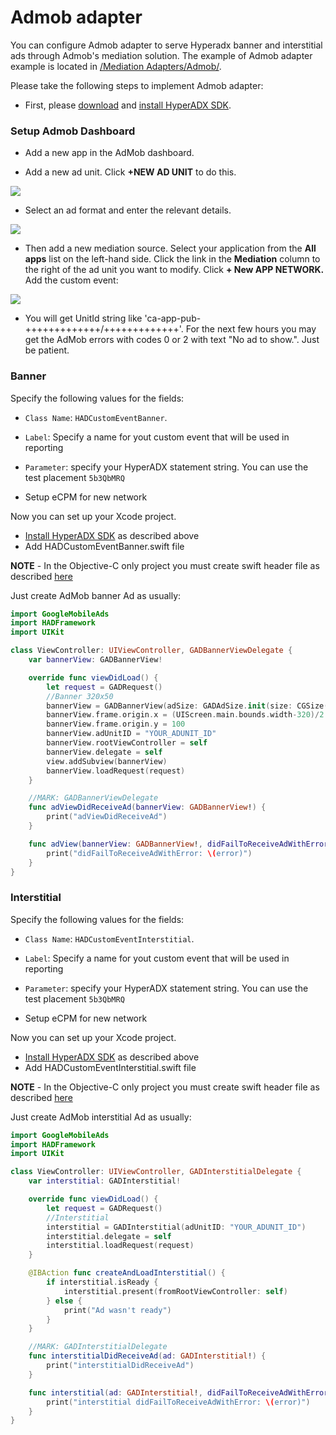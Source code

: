 # Admob adapter

You can configure Admob adapter to serve Hyperadx banner and interstitial ads through Admob's mediation solution. The example of Admob adapter example is located in 
[ /Mediation Adapters/Admob/](https://github.com/hyperads/ios-sdk/tree/master/Mediation%20adapters/Admob).

Please take the following steps to implement Admob adapter: 

* First, please [download](https://github.com/hyperads/ios-sdk/releases) and [install HyperADX SDK](https://github.com/hyperads/ios-sdk#set-up-the-sdk).

### Setup Admob Dashboard

* Add a new app in the AdMob dashboard.

* Add a new ad unit. Click **+NEW AD UNIT** to do this. 

<img src="images/adapters/ios/AdMobBanner1.png"/>

* Select an ad format and enter the relevant details.

<img src="images/adapters/ios/AdMobBanner2.png"/>

* Then add a new mediation source. Select your application from the **All apps** list on the left-hand side. Click the link in the **Mediation** column to the right of the ad unit you want to modify. Click **+ New APP NETWORK.** Add the custom event: 

<img src="images/adapters/ios/AdMobBanner3.png"/>

* You will get UnitId string like 'ca-app-pub-+++++++++++++/+++++++++++++'. For the next few hours you may get the AdMob errors with codes 0 or 2 with text "No ad to show.". Just be patient.

### Banner

Specify the following values for the fields:

* `Class Name`:  `HADCustomEventBanner`.
* `Label`: Specify a name for yout custom event that will be used in reporting
* `Parameter`:  specify your HyperADX statement string. You can use the test placement `5b3QbMRQ`

* Setup eCPM for new network

Now you can set up your Xcode project.

* [Install HyperADX SDK](https://github.com/hyperads/ios-sdk#set-up-the-sdk) as described above
* Add HADCustomEventBanner.swift file

**NOTE** - In the Objective-C only project you must create swift header file as described [here](http://stackoverflow.com/questions/24102104/how-to-import-swift-code-to-objective-c)

Just create AdMob banner Ad as usually:

```swift
import GoogleMobileAds
import HADFramework
import UIKit

class ViewController: UIViewController, GADBannerViewDelegate {
    var bannerView: GADBannerView!

    override func viewDidLoad() {
        let request = GADRequest()
        //Banner 320x50
        bannerView = GADBannerView(adSize: GADAdSize.init(size: CGSize(width: 320, height: 50), flags: 0))
        bannerView.frame.origin.x = (UIScreen.main.bounds.width-320)/2
        bannerView.frame.origin.y = 100
        bannerView.adUnitID = "YOUR_ADUNIT_ID"
        bannerView.rootViewController = self
        bannerView.delegate = self
        view.addSubview(bannerView)
        bannerView.loadRequest(request)
    }

    //MARK: GADBannerViewDelegate
    func adViewDidReceiveAd(bannerView: GADBannerView!) {
        print("adViewDidReceiveAd")
    }

    func adView(bannerView: GADBannerView!, didFailToReceiveAdWithError error: GADRequestError!) {
        print("didFailToReceiveAdWithError: \(error)")
    }
}
```

### Interstitial

Specify the following values for the fields:

* `Class Name`:  `HADCustomEventInterstitial`.
* `Label`: Specify a name for yout custom event that will be used in reporting
* `Parameter`:  specify your HyperADX statement string. You can use the test placement `5b3QbMRQ`

* Setup eCPM for new network

Now you can set up your Xcode project.

* [Install HyperADX SDK](https://github.com/hyperads/ios-sdk#set-up-the-sdk) as described above
* Add HADCustomEventInterstitial.swift file

**NOTE** - In the Objective-C only project you must create swift header file as described [here](http://stackoverflow.com/questions/24102104/how-to-import-swift-code-to-objective-c)

Just create AdMob interstitial Ad as usually:

```swift
import GoogleMobileAds
import HADFramework
import UIKit

class ViewController: UIViewController, GADInterstitialDelegate {
    var interstitial: GADInterstitial!

    override func viewDidLoad() {
        let request = GADRequest()
        //Interstitial
        interstitial = GADInterstitial(adUnitID: "YOUR_ADUNIT_ID")
        interstitial.delegate = self
        interstitial.loadRequest(request)
    }

    @IBAction func createAndLoadInterstitial() {
        if interstitial.isReady {
            interstitial.present(fromRootViewController: self)
        } else {
            print("Ad wasn't ready")
        }
    }

    //MARK: GADInterstitialDelegate
    func interstitialDidReceiveAd(ad: GADInterstitial!) {
        print("interstitialDidReceiveAd")
    }

    func interstitial(ad: GADInterstitial!, didFailToReceiveAdWithError error: GADRequestError!) {
        print("interstitial didFailToReceiveAdWithError: \(error)")
    }
}
```
